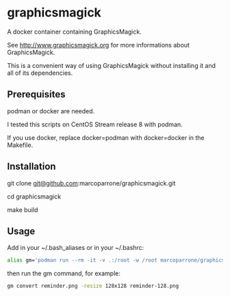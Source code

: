 # graphicsmagick

A docker container containing GraphicsMagick.

See http://www.graphicsmagick.org for more informations about GraphicsMagick.

This is a convenient way of using GraphicsMagick without installing it and all of its dependencies.

## Prerequisites

podman or docker are needed.

I tested this scripts on CentOS Stream release 8 with podman.

If you use docker, replace docker=podman with docker=docker in the Makefile.

## Installation

git clone git@github.com:marcoparrone/graphicsmagick.git

cd graphicsmagick

make build

## Usage

Add in your ~/.bash_aliases or in your ~/.bashrc:

```sh
alias gm='podman run --rm -it -v .:/root -w /root marcoparrone/graphicsmagick gm'
```

then run the gm command, for example:

```sh
gm convert reminder.png -resize 128x128 reminder-128.png
```
